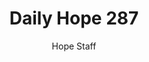---
image: /assets/img/daily-hope-default-artwork.png
title: Daily Hope 287
number: 287
categories:
  - Daily Hope
author: Hope Staff
notes: Daily Hope 287
embed: >-
  <iframe style="border-radius:12px" src="https://open.spotify.com/embed/episode/6iJXSYSYQncXIQKZb7bJHn?utm_source=generator" width="100%" height="352" frameBorder="0" allowfullscreen="" allow="autoplay; clipboard-write; encrypted-media; fullscreen; picture-in-picture" loading="lazy"></iframe>
---